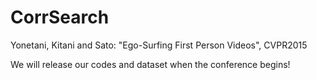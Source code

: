 # CorrSearch
Yonetani, Kitani and Sato: "Ego-Surfing First Person Videos", CVPR2015

We will release our codes and dataset when the conference begins!
